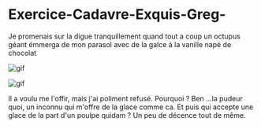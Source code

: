 
# Exercice-Cadavre-Exquis-Greg-

Je promenais sur la digue tranquillement quand tout a coup un octupus géant émmerga de mon parasol avec de la galce à la vanille napé de chocolat 

![gif](https://media.giphy.com/media/l4FGqBUuavkbXAIrm/giphy.gif)

![gif](https://media.giphy.com/media/3KC2jD2QcBOSc/giphy.gif)

Il a voulu me l'offir, mais j'ai poliment refusé. Pourquoi ? Ben ...la pudeur quoi, un inconnu qui m'offre de la glace comme ca. Et puis qui accepte une glace de la part d'un poulpe quidam ? Un peu de décence tout de même. 

